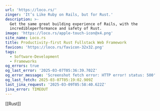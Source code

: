 ```yaml
---
url: 'https://loco.rs/'
zinger: 'It’s Like Ruby on Rails, but for Rust.'
description: >-
  Get the same great building experience of Rails, with the
  incredibleperformance and safety of Rust.
image: 'https://loco.rs/apple-touch-icon@x4.png'
site_name: Loco.rs
title: Productivity-first Rust Fullstack Web Framework
favicon: 'https://loco.rs/favicon-32x32.png'
tags:
  - Software-Development
  - Frameworks
og_errors: true
og_last_error: '2025-03-07T05:36:39.702Z'
og_error_message: 'Screenshot fetch error: HTTP error! status: 500'
og_last_fetch: 2025-03-07T05:19:02.909Z
last_jina_request: '2025-03-09T05:58:40.622Z'
jina_error: TIMEOUT
---
```


[[Rust]]

